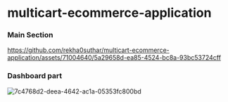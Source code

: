 # multicart-ecommerce-application


### Main Section
https://github.com/rekha0suthar/multicart-ecommerce-application/assets/71004640/5a29658d-ea85-4524-bc8a-93bc53724cff

### Dashboard part
![7c4768d2-deea-4642-ac1a-05353fc800bd](https://github.com/rekha0suthar/multicart-ecommerce-application/assets/71004640/8ae34f91-5bfb-4f86-bd93-197213ab9b9e)
